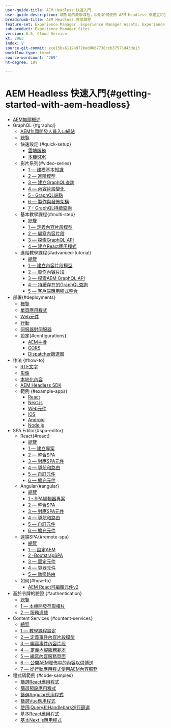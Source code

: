 ```yaml
---
user-guide-title: AEM Headless 快速入門
user-guide-description: 端對端的教學課程，說明如何使用 AEM Headless 來建立和公開內容。
breadcrumb-title: AEM Headless 教學課程
feature-set: Experience Manager, Experience Manager Assets, Experience Manager Sites
sub-product: Experience Manager Sites
version: 6.5, Cloud Service
kt: 2963
index: y
source-git-commit: ece15ba61124972bed0667738ccb37575d43de13
workflow-type: tm+mt
source-wordcount: '269'
ht-degree: 18%

---
```



# AEM Headless 快速入門{#getting-started-with-aem-headless}

+ [AEM無頭概述](./overview.md)
+ GraphQL {#graphql}
   + [AEM無頭開發人員入口網站](https://experienceleague.adobe.com/landing/experience-manager/headless/developer.html)
   + [總覽](./graphql/overview.md)
   + 快速設定 {#quick-setup}
      + [雲端服務](./graphql/quick-setup/cloud-service.md)
      + [本機SDK](./graphql/quick-setup/local-sdk.md)
   + 影片系列{#video-series}
      + [1 — 建模基本知識](./graphql/video-series/modeling-basics.md)
      + [2 — 進階模型](./graphql/video-series/advanced-modeling.md)
      + [3 — 建立GraphQL查詢](./graphql/video-series/creating-graphql-queries.md)
      + [4 — 內容片段變化](./graphql/video-series/content-fragment-variations.md)
      + [5 - GraphQL端點](./graphql/video-series/graphql-endpoints.md)
      + [6 — 製作與發佈架構](./graphql/video-series/author-publish-architecture.md)
      + [7 - GraphQL持續查詢](./graphql/video-series/graphql-persisted-queries.md)
   + 基本教學課程{#multi-step}
      + [總覽](./graphql/multi-step/overview.md)
      + [1 — 定義內容片段模型](./graphql/multi-step/content-fragment-models.md)
      + [2 — 編寫內容片段](./graphql/multi-step/author-content-fragments.md)
      + [3 — 探索GraphQL API](./graphql/multi-step/explore-graphql-api.md)
      + [4 — 建立React應用程式](./graphql/multi-step/graphql-and-react-app.md)
   + 進階教學課程{#advanced-tutorial}
      + [總覽](/help/headless-tutorial/graphql/advanced-graphql/overview.md)
      + [1 — 建立內容片段模型](/help/headless-tutorial/graphql/advanced-graphql/create-content-fragment-models.md)
      + [2 — 製作內容片段](/help/headless-tutorial/graphql/advanced-graphql/author-content-fragments.md)
      + [3 — 探索AEM GraphQL API](/help/headless-tutorial/graphql/advanced-graphql/explore-graphql-api.md)
      + [4 — 持續存在的GraphQL查詢](/help/headless-tutorial/graphql/advanced-graphql/graphql-persisted-queries.md)
      + [5 — 客戶端應用程式整合](/help/headless-tutorial/graphql/advanced-graphql/client-application-integration.md)
+ 部署{#deployments}
   + [概覽](./graphql/deployment/overview.md)
   + [單頁應用程式](./graphql/deployment/spa.md)
   + [Web元件](./graphql/deployment/web-component.md)
   + [行動](./graphql/deployment/mobile.md)
   + [伺服器對伺服器](./graphql/deployment/server-to-server.md)
   + 設定{#configurations}
      + [AEM主機](./graphql/deployment/configurations/aem-hosts.md)
      + [CORS](./graphql/deployment/configurations/cors.md)
      + [Dispatcher篩選器](./graphql/deployment/configurations/dispatcher-filters.md)
+ 作法 {#how-to}
   + [RTF文字](./graphql/how-to/rich-text.md)
   + [影像](./graphql/how-to/images.md)
   + [本地化內容](./graphql/how-to/localized-content.md)
   + [AEM Headless SDK](./graphql/how-to/aem-headless-sdk.md)
   + 範例 {#example-apps}
      + [React](./graphql/example-apps/react-app.md)
      + [Next.js](./graphql/example-apps/next-js.md)
      + [Web元件](./graphql/example-apps/web-component.md)
      + [iOS](./graphql/example-apps/ios-swiftui-app.md)
      + [Android](./graphql/example-apps/android-app.md)
      + [Node.js](./graphql/example-apps/server-to-server-app.md)
+ SPA Editor{#spa-editor}
   + React{#react}
      + [總覽](./spa-editor/react/overview.md)
      + [1 — 建立專案](./spa-editor/react/create-project.md)
      + [2 — 整合SPA](./spa-editor/react/integrate-spa.md)
      + [3 — 對應SPA元件](./spa-editor/react/map-components.md)
      + [4 — 導航和路由](./spa-editor/react/navigation-routing.md)
      + [5 — 自訂元件](./spa-editor/react/custom-component.md)
      + [6 — 擴充元件](./spa-editor/react/extend-component.md)
   + Angular{#angular}
      + [總覽](./spa-editor/angular/overview.md)
      + [1 - SPA編輯器專案](./spa-editor/angular/create-project.md)
      + [2 — 整合SPA](./spa-editor/angular/integrate-spa.md)
      + [3 — 對應SPA元件](./spa-editor/angular/map-components.md)
      + [4 — 導航和路由](./spa-editor/angular/navigation-routing.md)
      + [5 — 自訂元件](./spa-editor/angular/custom-component.md)
      + [6 — 擴充元件](./spa-editor/angular/extend-component.md)
   + 遠端SPA{#remote-spa}
      + [總覽](./spa-editor/remote-spa/overview.md)
      + [1 — 設定AEM](./spa-editor/remote-spa/aem-configure.md)
      + [2 -BootstrapSPA](./spa-editor/remote-spa/spa-bootstrap.md)
      + [3 — 固定元件](./spa-editor/remote-spa/spa-fixed-component.md)
      + [4 — 容器元件](./spa-editor/remote-spa/spa-container-component.md)
      + [5 — 動態路由](./spa-editor/remote-spa/spa-dynamic-routes.md)
   + 如何{#how-to}
      + [AEM React可編輯元件v2](./spa-editor/how-to/react-core-components-v2.md)
+ 基於令牌的驗證 {#authentication}
   + [總覽](./authentication/overview.md)
   + [1 — 本機開發存取權杖](./authentication/local-development-access-token.md)
   + [2 — 服務憑據](./authentication/service-credentials.md)
+ Content Services {#content-services}
   + [總覽](./content-services/overview.md)
   + [1 — 教學課程設定](./content-services/chapter-1.md)
   + [2 — 定義事件內容片段模型](./content-services/chapter-2.md)
   + [3 — 編寫事件內容片段](./content-services/chapter-3.md)
   + [4 — 定義內容服務範本](./content-services/chapter-4.md)
   + [5 — 編寫內容服務頁面](./content-services/chapter-5.md)
   + [6 — 公開AEM發佈中的內容以供傳送](./content-services/chapter-6.md)
   + [7 — 從行動應用程式使用AEM內容服務](./content-services/chapter-7.md)
+ 程式碼範例 {#code-samples}
   + [篩選React應用程式](./graphql/code-samples/filtering-react-app.md)
   + [篩選預設應用程式](./graphql/code-samples/filtering-preact-app.md)
   + [篩選Angular應用程式](./graphql/code-samples/filtering-angular-app.md)
   + [篩選Vue應用程式](./graphql/code-samples/filtering-vue-app.md)
   + [使用jQuery和Handlebars進行篩選](./graphql/code-samples/filtering-jquery-handlebars.md)
   + [基本React應用程式](./graphql/code-samples/basic-react-app.md)
   + [基本Next.js應用程式](./graphql/code-samples/basic-nextjs-app.md)
